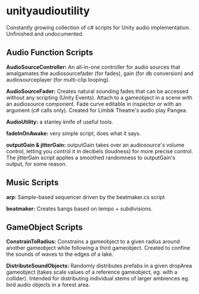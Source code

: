 # unityaudioutility
Constantly growing collection of c# scripts for Unity audio implementation.
Unfinished and undocumented.


## Audio Function Scripts

**AudioSourceController:** An all-in-one controller for audio sources that amalgamates the audiosourcefader (for fades), gain (for db conversion) and audiosourceplayer (for multi-clip looping).

**AudioSourceFader:** Creates natural sounding fades that can be accessed without any scripting (Unity Events). Attach to a gameobject in a scene with an audiosource component. Fade curve editable in inspector or with an argument (c# calls only). Created for Limbik Theatre's audio play Pangea.

**AudioUtility:** a stanley knife of useful tools.

**fadeInOnAwake:** very simple script, does what it says.

**outputGain & jitterGain:** outputGain takes over an audiosource's volume control, letting you control it in decibels (loudness) for more precise control. The jitterGain script applies a smoothed randomness to outputGain's output, for some reason.


## Music Scripts

**arp**: Sample-based sequencer driven by the beatmaker.cs script

**beatmaker:** Creates bangs based on tempo + subdivisions.


## GameObject Scripts

**ConstrainToRadius:** Constrains a gameobject to a given radius around another gameobject while following a third gameobject. Created to confine the sounds of waves to the edges of a lake.

**DistributeSoundObjects:** Randomly distributes prefabs in a given dropArea gameobject (takes scale values of a reference gameobject, eg. with a collider). Intended for distributing individual stems of larger ambiences eg. bird audio objects in a forest area.
